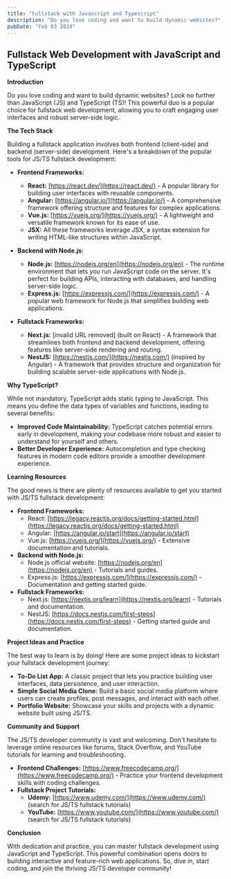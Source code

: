 ```yaml
---
title: "Fullstack with Javascript and Typescript"
description: "Do you love coding and want to build dynamic websites?"
pubDate: "Feb 03 2024"
---
```


## Fullstack Web Development with JavaScript and TypeScript

**Introduction**

Do you love coding and want to build dynamic websites? Look no further than JavaScript (JS) and TypeScript (TS)! This powerful duo is a popular choice for fullstack web development, allowing you to craft engaging user interfaces and robust server-side logic.

**The Tech Stack**

Building a fullstack application involves both frontend (client-side) and backend (server-side) development. Here's a breakdown of the popular tools for JS/TS fullstack development:

* **Frontend Frameworks:**
    * **React:** [https://react.dev/](https://react.dev/) - A popular library for building user interfaces with reusable components.
    * **Angular:** [https://angular.io/](https://angular.io/) - A comprehensive framework offering structure and features for complex applications.
    * **Vue.js:** [https://vuejs.org/](https://vuejs.org/) - A lightweight and versatile framework known for its ease of use.
    * **JSX:** All these frameworks leverage JSX, a syntax extension for writing HTML-like structures within JavaScript.

* **Backend with Node.js:**
    * **Node.js:** [https://nodejs.org/en](https://nodejs.org/en) - The runtime environment that lets you run JavaScript code on the server. It's perfect for building APIs, interacting with databases, and handling server-side logic.
    * **Express.js:** [https://expressjs.com/](https://expressjs.com/) - A popular web framework for Node.js that simplifies building web applications.

* **Fullstack Frameworks:**
    * **Next.js:** [invalid URL removed] (built on React) - A framework that streamlines both frontend and backend development, offering features like server-side rendering and routing.
    * **NestJS:** [https://nestjs.com/](https://nestjs.com/) (inspired by Angular) - A framework that provides structure and organization for building scalable server-side applications with Node.js.

**Why TypeScript?**

While not mandatory, TypeScript adds static typing to JavaScript. This means you define the data types of variables and functions, leading to several benefits:

* **Improved Code Maintainability:**  TypeScript catches potential errors early in development, making your codebase more robust and easier to understand for yourself and others.
* **Better Developer Experience:**  Autocompletion and type checking features in modern code editors provide a smoother development experience.

**Learning Resources**

The good news is there are plenty of resources available to get you started with JS/TS fullstack development:

* **Frontend Frameworks:**
    * React: [https://legacy.reactjs.org/docs/getting-started.html](https://legacy.reactjs.org/docs/getting-started.html)
    * Angular: [https://angular.io/start](https://angular.io/start)
    * Vue.js: [https://vuejs.org/](https://vuejs.org/) - Extensive documentation and tutorials.
* **Backend with Node.js:**
    * Node.js official website: [https://nodejs.org/en](https://nodejs.org/en) - Tutorials and guides.
    * Express.js: [https://expressjs.com/](https://expressjs.com/) - Documentation and getting started guide.
* **Fullstack Frameworks:**
    * Next.js: [https://nextjs.org/learn](https://nextjs.org/learn) - Tutorials and documentation.
    * NestJS: [https://docs.nestjs.com/first-steps](https://docs.nestjs.com/first-steps) - Getting started guide and documentation.

**Project Ideas and Practice**

The best way to learn is by doing! Here are some project ideas to kickstart your fullstack development journey:

* **To-Do List App:**  A classic project that lets you practice building user interfaces, data persistence, and user interaction. 
* **Simple Social Media Clone:**  Build a basic social media platform where users can create profiles, post messages, and interact with each other.
* **Portfolio Website:**  Showcase your skills and projects with a dynamic website built using JS/TS.

**Community and Support**

The JS/TS developer community is vast and welcoming. Don't hesitate to leverage online resources like forums, Stack Overflow, and YouTube tutorials for learning and troubleshooting.

* **Frontend Challenges:** [https://www.freecodecamp.org/](https://www.freecodecamp.org/) - Practice your frontend development skills with coding challenges.
* **Fullstack Project Tutorials:**
    * **Udemy:** [https://www.udemy.com/](https://www.udemy.com/) (search for JS/TS fullstack tutorials)
    * **YouTube:** [https://www.youtube.com/](https://www.youtube.com/) (search for JS/TS fullstack tutorials)

**Conclusion**

With dedication and practice, you can master fullstack development using JavaScript and TypeScript. This powerful combination opens doors to building interactive and feature-rich web applications. So, dive in, start coding, and join the thriving JS/TS developer community!

